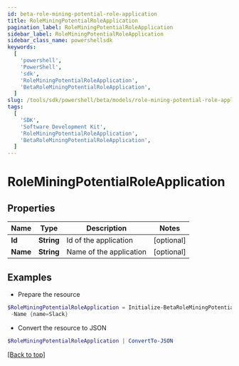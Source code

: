 ```yaml
---
id: beta-role-mining-potential-role-application
title: RoleMiningPotentialRoleApplication
pagination_label: RoleMiningPotentialRoleApplication
sidebar_label: RoleMiningPotentialRoleApplication
sidebar_class_name: powershellsdk
keywords:
  [
    'powershell',
    'PowerShell',
    'sdk',
    'RoleMiningPotentialRoleApplication',
    'BetaRoleMiningPotentialRoleApplication',
  ]
slug: /tools/sdk/powershell/beta/models/role-mining-potential-role-application
tags:
  [
    'SDK',
    'Software Development Kit',
    'RoleMiningPotentialRoleApplication',
    'BetaRoleMiningPotentialRoleApplication',
  ]
---
```


# RoleMiningPotentialRoleApplication

## Properties

| Name     | Type       | Description             | Notes      |
| -------- | ---------- | ----------------------- | ---------- |
| **Id**   | **String** | Id of the application   | [optional] |
| **Name** | **String** | Name of the application | [optional] |

## Examples

- Prepare the resource

```powershell
$RoleMiningPotentialRoleApplication = Initialize-BetaRoleMiningPotentialRoleApplication  -Id {id=2c9180877212632a017228d5a796292b} `
 -Name {name=Slack}
```

- Convert the resource to JSON

```powershell
$RoleMiningPotentialRoleApplication | ConvertTo-JSON
```

[[Back to top]](#)
